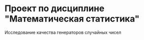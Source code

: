 # Проект по дисциплине "Математическая статистика" 
Исследование качества генераторов случайных чисел
